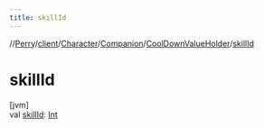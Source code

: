 ```yaml
---
title: skillId
---
```

//[Perry](../../../../../index.html)/[client](../../../index.html)/[Character](../../index.html)/[Companion](../index.html)/[CoolDownValueHolder](index.html)/[skillId](skill-id.html)



# skillId



[jvm]\
val [skillId](skill-id.html): [Int](https://kotlinlang.org/api/latest/jvm/stdlib/kotlin/-int/index.html)




